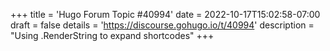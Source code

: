 +++
title = 'Hugo Forum Topic #40994'
date = 2022-10-17T15:02:58-07:00
draft = false
details = 'https://discourse.gohugo.io/t/40994'
description = "Using .RenderString to expand shortcodes"
+++
